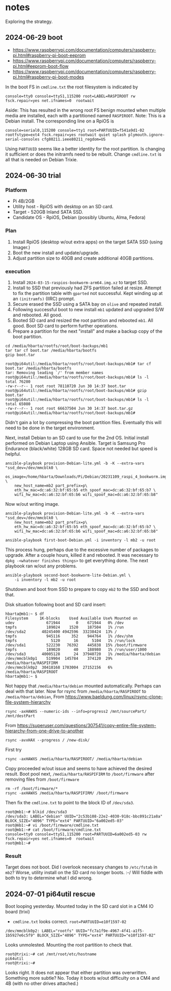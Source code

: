 # notes

Exploring the strategy.

## 2024-06-29 boot

* <https://www.raspberrypi.com/documentation/computers/raspberry-pi.html#raspberry-pi-boot-eeprom>
* <https://www.raspberrypi.com/documentation/computers/raspberry-pi.html#eeprom-boot-flow>
* <https://www.raspberrypi.com/documentation/computers/raspberry-pi.html#raspberry-pi-boot-modes>

In the boot FS in `cmdline.txt` the root filesystem is indicated by

```text
console=tty0 console=ttyS1,115200 root=LABEL=RASPIROOT rw fsck.repair=yes net.ifnames=0  rootwait
```

Aside: This has resulted in the wrong root FS benign mounted when multiple media are installed, each with a partitioned named `RASPIROOT`. Note: This is a Debian install. The corresponding line on a RpiOS is

```text
console=serial0,115200 console=tty1 root=PARTUUID=f541a9d1-02 rootfstype=ext4 fsck.repair=yes rootwait quiet splash plymouth.ignore-serial-consoles cfg80211.ieee80211_regdom=US
```

Using `PARTUUID` seems like a better identity for the root partition. Is changing it sufficient or does the initramfs need to be rebuilt. Change `cmdline.txt` is all that is needed on Debian Trixie.

## 2024-06-30 trial

### Platform

* Pi 4B/2GB
* Utility host - RpiOS with desktop on an SD card.
* Target - 520GB Inland SATA SSD.
* Candidate OS - RpiOS, Debian (possibly Ubuntu, Alma, Fedora)

### Plan

1. Install RpiOS (desktop w/out extra apps) on the target SATA SSD (using Imager.)
1. Boot the new install and update/upgrade.
1. Adjust partition size to 40GB and create additional 40GB partitions.

### execution

1. Install `2024-03-15-raspios-bookworm-arm64.img.xz` to target SSD.
1. Install to SSD that previously had ZFS partition failed at resize. Attempt to fix the partition table with `gparted` not successful. Kept winding up at an `(initramfs)` (IIRC) prompt.
1. Secure erased the SSD using a SATA bay on `olive` and repeated install.
1. Following successful boot to new install `mb1` updated and upgraded S/W and rebooted. All good.
1. Booted SD card and resized the root partition and rebooted `mb1`. All good. Boot SD card to perform further operations.
1. Prepare a partition for the next "install" and make a backup copy of the boot partition.

```text
cd /media/hbarta/rootfs/root/boot-backups/mb1
tar tar cf boot.tar /media/hbarta/bootfs
gzip boot.tar
```

```text
root@pi64util:/media/hbarta/rootfs/root/boot-backups/mb1# tar cf boot.tar /media/hbarta/bootfs
tar: Removing leading `/' from member names
root@pi64util:/media/hbarta/rootfs/root/boot-backups/mb1# ls -l
total 76280
-rw-r--r-- 1 root root 78110720 Jun 30 14:37 boot.tar
root@pi64util:/media/hbarta/rootfs/root/boot-backups/mb1# gzip boot.tar 
root@pi64util:/media/hbarta/rootfs/root/boot-backups/mb1# ls -l
total 65080
-rw-r--r-- 1 root root 66637504 Jun 30 14:37 boot.tar.gz
root@pi64util:/media/hbarta/rootfs/root/boot-backups/mb1# 
```

Didn't gain a lot by compressing the boot partition files. Eventually this will need to be done in the target environment.

Next, install Debian to an SD card to use for the 2nd OS. Initial install performed on Debian Laptop using Ansible. Target is Samsung Pro Endurance (black/white) 128GB SD card. Space not needed but speed is helpful.

```text
ansible-playbook provision-Debian-lite.yml -b -K --extra-vars "ssd_dev=/dev/mmcblk0 \
    os_image=/home/hbarta/Downloads/Pi/Debian/20231109_raspi_4_bookworm.img.xz \
    new_host_name=mb2 part_prefix=p\
    eth_hw_mac=dc:a6:32:bf:65:b5 eth_spoof_mac=dc:a6:32:bf:65:b7 \
    wifi_hw_mac=dc:a6:32:bf:65:b6 wifi_spoof_mac=dc:a6:32:bf:65:b8"
```

Now w/out writing image.

```text
ansible-playbook provision-Debian-lite.yml -b -K --extra-vars "ssd_dev=/dev/mmcblk0 \
    new_host_name=mb2 part_prefix=p\
    eth_hw_mac=dc:a6:32:bf:65:b5 eth_spoof_mac=dc:a6:32:bf:65:b7 \
    wifi_hw_mac=dc:a6:32:bf:65:b6 wifi_spoof_mac=dc:a6:32:bf:65:b8"
```

```text
ansible-playbook first-boot-Debian.yml -i inventory -l mb2 -u root
```

This process hung, perhaps due to the excessive number of packages to upgrade. After a couple hours, killed it and rebooted. It was necessary to `dpkg -<whatever finishes things>` to get everything done. The next playbook ran w/out any problems.

```text
ansible-playbook second-boot-bookworm-lite-Debian.yml \
    -i inventory -l mb2 -u root
```

Shutdown and boot from SSD to prepare to copy `mb2` to the SSD and boot that.

Disk situation following boot and SD card insert:

```text
hbarta@mb1:~ $ df
Filesystem     1K-blocks    Used Available Use% Mounted on
udev              671944       0    671944   0% /dev
tmpfs             189024    1520    187504   1% /run
/dev/sda2       40245400 4942596  33238424  13% /
tmpfs             945116     352    944764   1% /dev/shm
tmpfs               5120      16      5104   1% /run/lock
/dev/sda1         522230   76392    445838  15% /boot/firmware
tmpfs             189020      40    188980   1% /run/user/1000
/dev/sda3       40005128      24  37940720   1% /media/hbarta/debian
/dev/mmcblk0p1    519904  145784    374120  29% /media/hbarta/RASPIFIRM
/dev/mmcblk0p2  30418168 1703004  27152156   6% /media/hbarta/RASPIROOT
hbarta@mb1:~ $ 
```

Not happy that `/media/hbarta/debian` mounted automatically. Perhaps can deal with that later. Now for rsync from `/media/hbarta/RASPIROOT` to `/media/hbarta/debian`, From <https://www.baeldung.com/linux/rsync-clone-file-system-hierarchy>

```text
rsync -axHAWXS --numeric-ids --info=progress2 /mnt/sourcePart/ /mnt/destPart
```

From <https://superuser.com/questions/307541/copy-entire-file-system-hierarchy-from-one-drive-to-another>

```text
rsync -avxHAX --progress / /new-disk/
```

First try

```text
rsync -axHAWXS /media/hbarta/RASPIROOT/ /media/hbarta/debian
```

Copy proceeded w/out issue and seems to have achieved the desired result. Boot pool next, `/media/hbarta/RASPIFIRM` to `/boot/firmware` after removing files from `/boot/firmware`

```text
rm -rf /boot/firmware/*
rsync -axHAWXS /media/hbarta/RASPIFIRM/ /boot/firmware
```

Then fix the `cmdline.txt` to point to the block ID of `/dev/sda3`.

```text
root@mb1:~# blkid /dev/sda3
/dev/sda3: LABEL="debian" UUID="2c53b108-22e2-4030-918c-bbc091c21a8a" BLOCK_SIZE="4096" TYPE="ext4" PARTUUID="6a002ed5-03"
root@mb1:~# vi /boot/firmware/cmdline.txt 
root@mb1:~# cat /boot/firmware/cmdline.txt
console=tty0 console=ttyS1,115200 root=PARTUUID=6a002ed5-03 rw fsck.repair=yes net.ifnames=0  rootwait 
root@mb1:~# 
```

### Result

Target does not boot. Did I overlook necessary changes to `/etc/fstab` in `mb2`? Worse, utility install on the SD card no longer boots. :-/ Will fiddle with both to try to determine what I did wrong.

## 2024-07-01 pi64util rescue

Boot looping yesterday. Mounted today in the SD card slot in a CM4 IO board (trixi)

* `cmdline.txt` looks correct. `root=PARTUUID=e10f1597-02` 

```text
/dev/mmcblk0p2: LABEL="rootfs" UUID="fc7a1f9e-4967-4f41-a1f5-1b5927e6c5f9" BLOCK_SIZE="4096" TYPE="ext4" PARTUUID="e10f1597-02"
```

Looks unmolested. Mounting the root partition to check that. 

```text
root@trixi:~# cat /mnt/root/etc/hostname
pi64util
root@trixi:~#
```

Looks right. It does not appear that either partition was overwritten. Something more subtle? No. Today it boots w/out difficulty on a CM4 and 4B (with no other drives attached.)
